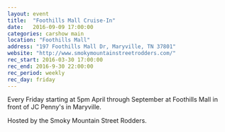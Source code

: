 ```yaml
---
layout: event
title:  "Foothills Mall Cruise-In"
date:   2016-09-09 17:00:00
categories: carshow main
location: "Foothills Mall"
address: "197 Foothills Mall Dr, Maryville, TN 37801"
website: "http://www.smokymountainstreetrodders.com/"
rec_start: 2016-03-30 17:00:00
rec_end: 2016-9-30 22:00:00
rec_period: weekly
rec_day: friday
---
```


Every Friday starting at 5pm April through September at Foothills Mall in front of JC Penny's in Maryville.

Hosted by the Smoky Mountain Street Rodders.
